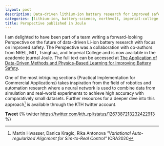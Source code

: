 ```yaml
---
layout: post
description: Data-driven lithium-ion battery research for improved safety
categories: [lithium-ion, battery-science, northvolt, imperial-college-london, mit, nrel, tsinghua]
title: Perspective published in Joule
---
```


I am delighted to have been part of a team writing a forward-looking Perspective on the future of data-driven Li-ion battery research with focus on improved safety. The Perspective was a collaboration with co-authors from NREL, MIT, Tsinghua, and Imperial College and is now available in the academic journal Joule. The full text can be accessed at [The Application of Data-Driven Methods and Physics-Based Learning for Improving Battery Safety](https://authors.elsevier.com/c/1cJkV925JEDTNQ).

One of the most intriguing sections (Practical Implementation for Commercial Applications) takes inspiration from the field of robotics and automation research where a neural network is used to combine data from simulation and real-world experiments to achieve high accuracy with comparatively small datasets. Further resources for a deeper dive into this approach[^1] is available through the KTH twitter account.

**Tweet**
{% twitter https://twitter.com/kth_rpl/status/1267387213232422913 %}


[^1]: Martin Hwasser, Danica Kragic, Rika Antonova *"Variational Auto-regularized Alignment for Sim-to-Real Control"* ICRA2020

